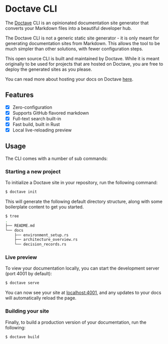 Doctave CLI
===========

The [Doctave](https://www.doctave.com) CLI is an opinionated documentation site generator that
converts your Markdown files into a beautiful developer hub.

The Doctave CLI is not a generic static site generator - it is only meant for generating
documentation sites from Markdown. This allows the tool to be much simpler than other solutions,
with fewer configuration steps.

This open source CLI is built and maintained by Doctave. While it is meant originally to be used for
projects that are hosted on Doctave, you are free to deploy the generated sites as you please.

You can read more about hosting your docs on Doctave [here](https://www.doctave.com).

## Features
- [x] Zero-configuration
- [x] Supports GitHub flavored markdown
- [x] Full-text search built-in
- [x] Fast build, built in Rust
- [x] Local live-reloading preview

## Usage

The CLI comes with a number of sub commands:

### Starting a new project 

To initialize a Doctave site in your repository, run the following command:

```bash
$ doctave init
```

This will generate the following default directory structure, along with some boilerplate content
to get you started.

```bash
$ tree
.
├── README.md
└── docs
    ├── environment_setup.rs
    ├── architecture_overview.rs
    └── decision_records.rs
```

### Live preview

To view your documentation locally, you can start the development server (port 4001 by default):

```bash
$ doctave serve
```

You can now see your site at [localhost:4001](), and any updates to your docs will automatically reload the page.

### Building your site

Finally, to build a production version of your documentation, run the following:

```bash
$ doctave build
```

